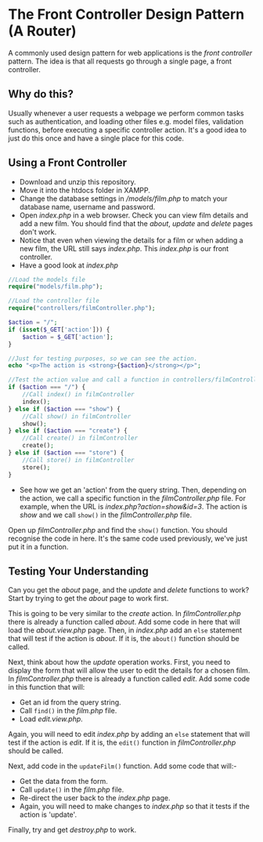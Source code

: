 # The Front Controller Design Pattern (A Router)

A commonly used design pattern for web applications is the _front controller_ pattern. The idea is that all requests go through a single page, a front controller.

## Why do this?

Usually whenever a user requests a webpage we perform common tasks such as authentication, and loading other files e.g. model files, validation functions, before executing a specific controller action. It's a good idea to just do this once and have a single place for this code.

## Using a Front Controller

- Download and unzip this repository.
- Move it into the htdocs folder in XAMPP.
- Change the database settings in _/models/film.php_ to match your database name, username and password.
- Open _index.php_ in a web browser. Check you can view film details and add a new film. You should find that the *about*, *update* and *delete* pages don't work.
- Notice that even when viewing the details for a film or when adding a new film, the URL still says _index.php_. This _index.php_ is our front controller.
- Have a good look at _index.php_

```php
//Load the models file
require("models/film.php");

//Load the controller file
require("controllers/filmController.php");

$action = "/";
if (isset($_GET['action'])) {
    $action = $_GET['action'];
}

//Just for testing purposes, so we can see the action.
echo "<p>The action is <strong>{$action}</strong></p>";

//Test the action value and call a function in controllers/filmController.php
if ($action === "/") {
    //Call index() in filmController
    index();
} else if ($action === "show") {
    //Call show() in filmController
    show();
} else if ($action === "create") {
    //Call create() in filmController
    create();
} else if ($action === "store") {
    //Call store() in filmController
    store();
}
```

- See how we get an 'action' from the query string. Then, depending on the action, we call a specific function in the _filmController.php_ file. For example, when the URL is _index.php?action=show&id=3_. The action is _show_ and we call `show()` in the _filmController.php_ file.

Open up _filmController.php_ and find the `show()` function. You should recognise the code in here. It's the same code used previously, we've just put it in a function.

## Testing Your Understanding

Can you get the *about* page, and the *update* and *delete* functions to work? Start by trying to get the *about* page to work first.

This is going to be very similar to the *create* action.
In _filmController.php_ there is already a function called _about_. Add some code in here that will load the _about.view.php_ page.
Then, in _index.php_ add an `else` statement that will test if the action is _about_. If it is, the ```about()``` function should be called.

Next, think about how the *update* operation works. First, you need to display the form that will allow the user to edit the details for a chosen film. In _filmController.php_ there is already a function called _edit_. Add some code in this function that will:

- Get an id from the query string.
- Call `find()` in the _film.php_ file.
- Load _edit.view.php_.

Again, you will need to edit _index.php_ by adding an `else` statement that will test if the action is _edit_. If it is, the ```edit()``` function in _filmController.php_ should be called.

Next, add code in the ```updateFilm()``` function. Add some code that will:-

- Get the data from the form.
- Call ```update()``` in the _film.php_ file.
- Re-direct the user back to the _index.php_ page.
- Again, you will need to make changes to _index.php_ so that it tests if the action is 'update'.

Finally, try and get *destroy.php* to work.
